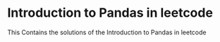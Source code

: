 #  Introduction to Pandas in leetcode
This Contains the solutions of the Introduction to Pandas in leetcode

